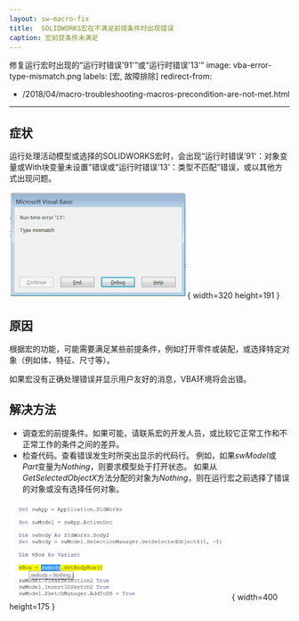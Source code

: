 ```yaml
---
layout: sw-macro-fix
title:  SOLIDWORKS宏在不满足前提条件时出现错误
caption: 宏前提条件未满足
---
```

 修复运行宏时出现的“运行时错误'91'”或“运行时错误'13'”
image: vba-error-type-mismatch.png
labels: [宏, 故障排除]
redirect-from:
  - /2018/04/macro-troubleshooting-macros-precondition-are-not-met.html
---

## 症状

运行处理活动模型或选择的SOLIDWORKS宏时，会出现“运行时错误'91'：对象变量或With块变量未设置”错误或“运行时错误'13'：类型不匹配”错误，或以其他方式出现问题。

!['运行时错误'13'：运行宏时出现类型不匹配错误'](vba-error-type-mismatch.png){ width=320 height=191 }

## 原因

根据宏的功能，可能需要满足某些前提条件，例如打开零件或装配，或选择特定对象（例如体、特征、尺寸等）。

如果宏没有正确处理错误并显示用户友好的消息，VBA环境将会出错。

## 解决方法

* 调查宏的前提条件。如果可能，请联系宏的开发人员，或比较它正常工作和不正常工作的条件之间的差异。
* 检查代码。查看错误发生时所突出显示的代码行。
例如，如果*swModel*或*Part*变量为*Nothing*，则要求模型处于打开状态。
如果从*GetSelectedObjectX*方法分配的对象为*Nothing*，则在运行宏之前选择了错误的对象或没有选择任何对象。

![运行时工具提示显示指针为Nothing](sw-body-is-nothing.png){ width=400 height=175 }